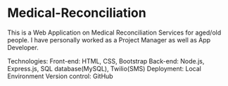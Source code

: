 # Medical-Reconciliation

This is a Web Application on Medical Reconciliation Services for aged/old people. I have personally worked as a Project Manager as well as App Developer.

Technologies: 
Front-end: HTML, CSS, Bootstrap 
Back-end: Node.js, Express.js, SQL database(MySQL), Twilio(SMS)
Deployment: Local Environment 
Version control: GitHub

